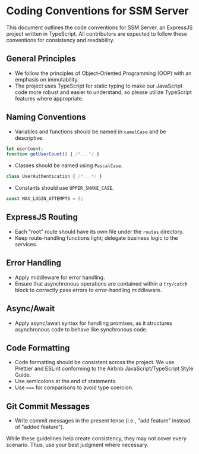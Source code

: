 # Coding Conventions for SSM Server

This document outlines the code conventions for SSM Server, an ExpressJS project written in TypeScript. All contributors are expected to follow these conventions for consistency and readability.

## General Principles

- We follow the principles of Object-Oriented Programming (OOP) with an emphasis on immutability.
- The project uses TypeScript for static typing to make our JavaScript code more robust and easier to understand, so please utilize TypeScript features where appropriate.

## Naming Conventions

- Variables and functions should be named in `camelCase` and be descriptive.

```typescript
let userCount;
function getUserCount() { /*...*/ }
```

- Classes should be named using `PascalCase`.

```typescript
class UserAuthentication { /*...*/ }
```

- Constants should use `UPPER_SNAKE_CASE`.

```typescript
const MAX_LOGIN_ATTEMPTS = 5;
```

## ExpressJS Routing

- Each "root" route should have its own file under the `routes` directory.
- Keep route-handling functions light; delegate business logic to the services.

## Error Handling

- Apply middleware for error handling.
- Ensure that asynchronous operations are contained within a `try/catch` block to correctly pass errors to error-handling middleware.

## Async/Await

- Apply async/await syntax for handling promises, as it structures asynchronous code to behave like synchronous code.

## Code Formatting

- Code formatting should be consistent across the project. We use Prettier and ESLint conforming to the Airbnb JavaScript/TypeScript Style Guide.
- Use semicolons at the end of statements.
- Use `===` for comparisons to avoid type coercion.

## Git Commit Messages

- Write commit messages in the present tense (i.e., "add feature" instead of "added feature").

While these guidelines help create consistency, they may not cover every scenario. Thus, use your best judgment where necessary.
